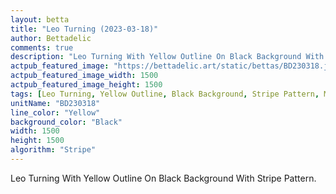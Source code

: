 ```yaml
---
layout: betta
title: "Leo Turning (2023-03-18)"
author: Bettadelic
comments: true
description: "Leo Turning With Yellow Outline On Black Background With Stripe Pattern."
actpub_featured_image: "https://bettadelic.art/static/bettas/BD230318.jpg"
actpub_featured_image_width: 1500
actpub_featured_image_height: 1500
tags: [Leo Turning, Yellow Outline, Black Background, Stripe Pattern, March 2023]
unitName: "BD230318"
line_color: "Yellow"
background_color: "Black"
width: 1500
height: 1500
algorithm: "Stripe"
---
```


Leo Turning With Yellow Outline On Black Background With Stripe Pattern.
